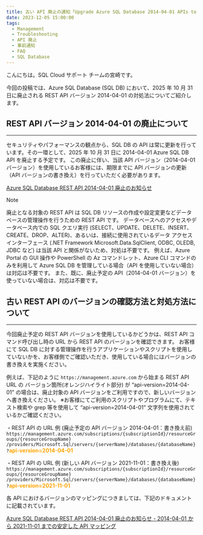```yaml
---
title: 古い API 廃止の通知「Upgrade Azure SQL Database 2014-04-01 APIs to a newer version by 31 October 2025」の対処法について
date: 2023-12-05 15:00:00
tags:
  - Management
  - Troubleshooting
  - API 廃止
  - 事前通知
  - FAQ
  - SQL Database
---
```


こんにちは。SQL Cloud サポート チームの宮崎です。

今回の投稿では、Azure SQL Database (SQL DB) において、2025 年 10 月 31 日に廃止される REST API バージョン 2014-04-01 の対処法についてご紹介します。

<!-- more -->

## REST API バージョン 2014-04-01 の廃止について
---
セキュリティやパフォーマンスの観点から、SQL DB の API は常に更新を行っています。その一環として、2025 年 10 月 31 日に 2014-04-01 Azure SQL DB API を廃止する予定です。
この廃止に伴い、当該 API バージョン（2014-04-01 バージョン）を使用しているお客様には、期限までに API バージョンの更新（API バージョンの書き換え）を行っていただく必要があります。

[Azure SQL Database REST API 2014-04-01 廃止のお知らせ](https://learn.microsoft.com/ja-jp/rest/api/sql/retirement) 

> [!NOTE]
> 廃止となる対象の REST API は SQL DB リソースの作成や設定変更などデータベースの管理操作を行うための REST API です。
> データベースへのアクセスやデータベース内での SQL クエリ実行 (SELECT、UPDATE、DELETE、INSERT、CREATE、DROP、ALTER)、あるいは、接続に使用されているデータ アクセス インターフェース (.NET Framework Microsoft.Data.SqlClient, ODBC, OLEDB, JDBC など) は当該 API と関係がないため、対処は不要です。
> 例えば、Azure Portal の GUI 操作や PowerShell の Az コマンドレット、Azure CLI コマンドのみを利用して Azure SQL DB を管理している場合（API を使用していない場合）は対応は不要です。
> また、既に、廃止予定の API（2014-04-01 バージョン）を使っていない場合は、対応は不要です。

## 古い REST API のバージョンの確認方法と対処方法について
---
今回廃止予定の REST API バージョンを使用しているかどうかは、REST API コマンド呼び出し時の URL から REST API のバージョンを確認できます。
お客様にて SQL DB に対する管理操作を行うアプリケーションやスクリプトを使用していないかを、お客様側でご確認いただき、使用している場合にはバージョンの書き換えを実施ください。 

例えば、下記のように `https://management.azure.com` から始まる REST API URL の バージョン箇所(オレンジハイライト部分) が “api-version=2014-04-01” の場合は、廃止対象の API バージョンをご利用ですので、新しいバージョンへ書き換えください。
※お客様にてご利用のスクリプトやプログラムにて、テキスト検索や grep 等を使用して “api-version=2014-04-01” 文字列を使用されているかご確認ください。
 
・REST API の URL 例 (廃止予定の API バージョン 2014-04-01：書き換え前)
`https://management.azure.com/subscriptions/{subscriptionId}/resourceGroups/{resourceGroupName}
/providers/Microsoft.Sql/servers/{serverName}/databases/{databaseName}?`<font color="Orange">**api-version=2014-04-01**</font>
 
・REST API の URL 例 (新しい API バージョン 2021-11-01：書き換え後)
`https://management.azure.com/subscriptions/{subscriptionId}/resourceGroups/{resourceGroupName}
/providers/Microsoft.Sql/servers/{serverName}/databases/{databaseName}?`<font color="Orange">**api-version=2021-11-01**</font>

各 API におけるバージョンのマッピングにつきましては、下記のドキュメントに記載されています。
 
[Azure SQL Database REST API 2014-04-01 廃止のお知らせ - 2014-04-01 から 2021-11-01 までの安定した API マッピング](https://learn.microsoft.com/ja-jp/rest/api/sql/retirement#stable-api-mappings-from-2014-04-01-to-2021-11-01) 

